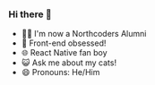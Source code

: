 ### Hi there 👋

- 👨‍🎓 I'm now a Northcoders Alumni
- 💭 Front-end obsessed!
- 🌐 React Native fan boy
- 😺 Ask me about my cats!
- 😄 Pronouns: He/Him

